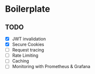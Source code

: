 # Boilerplate

## TODO
- [x] JWT invalidation
- [x] Secure Cookies
- [ ] Request tracing
- [ ] Rate Limiting
- [ ] Caching
- [ ] Monitoring with Prometheus & Grafana